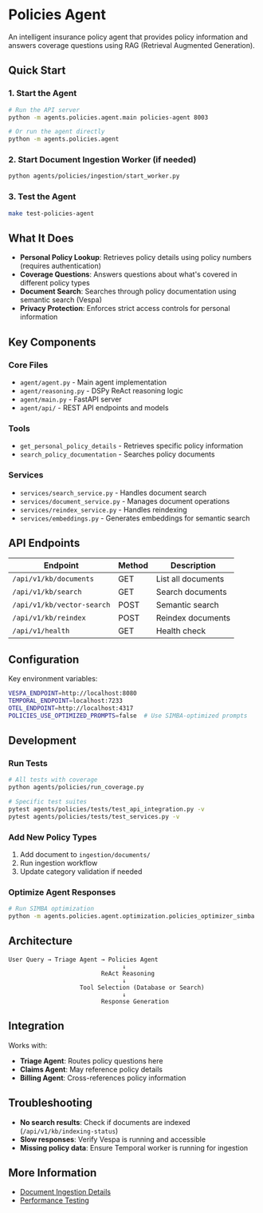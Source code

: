 # Policies Agent

An intelligent insurance policy agent that provides policy information and answers coverage questions using RAG (Retrieval Augmented Generation).

## Quick Start

### 1. Start the Agent
```bash
# Run the API server
python -m agents.policies.agent.main policies-agent 8003

# Or run the agent directly
python -m agents.policies.agent
```

### 2. Start Document Ingestion Worker (if needed)
```bash
python agents/policies/ingestion/start_worker.py
```

### 3. Test the Agent
```bash
make test-policies-agent
```

## What It Does

- **Personal Policy Lookup**: Retrieves policy details using policy numbers (requires authentication)
- **Coverage Questions**: Answers questions about what's covered in different policy types
- **Document Search**: Searches through policy documentation using semantic search (Vespa)
- **Privacy Protection**: Enforces strict access controls for personal information

## Key Components

### Core Files
- `agent/agent.py` - Main agent implementation
- `agent/reasoning.py` - DSPy ReAct reasoning logic
- `agent/main.py` - FastAPI server
- `agent/api/` - REST API endpoints and models

### Tools
- `get_personal_policy_details` - Retrieves specific policy information
- `search_policy_documentation` - Searches policy documents

### Services
- `services/search_service.py` - Handles document search
- `services/document_service.py` - Manages document operations
- `services/reindex_service.py` - Handles reindexing
- `services/embeddings.py` - Generates embeddings for semantic search

## API Endpoints

| Endpoint | Method | Description |
|----------|--------|-------------|
| `/api/v1/kb/documents` | GET | List all documents |
| `/api/v1/kb/search` | GET | Search documents |
| `/api/v1/kb/vector-search` | POST | Semantic search |
| `/api/v1/kb/reindex` | POST | Reindex documents |
| `/api/v1/health` | GET | Health check |

## Configuration

Key environment variables:
```bash
VESPA_ENDPOINT=http://localhost:8080
TEMPORAL_ENDPOINT=localhost:7233
OTEL_ENDPOINT=http://localhost:4317
POLICIES_USE_OPTIMIZED_PROMPTS=false  # Use SIMBA-optimized prompts
```

## Development

### Run Tests
```bash
# All tests with coverage
python agents/policies/run_coverage.py

# Specific test suites
pytest agents/policies/tests/test_api_integration.py -v
pytest agents/policies/tests/test_services.py -v
```

### Add New Policy Types
1. Add document to `ingestion/documents/`
2. Run ingestion workflow
3. Update category validation if needed

### Optimize Agent Responses
```bash
# Run SIMBA optimization
python -m agents.policies.agent.optimization.policies_optimizer_simba
```

## Architecture

```
User Query → Triage Agent → Policies Agent
                                ↓
                          ReAct Reasoning
                                ↓
                    Tool Selection (Database or Search)
                                ↓
                          Response Generation
```

## Integration

Works with:
- **Triage Agent**: Routes policy questions here
- **Claims Agent**: May reference policy details
- **Billing Agent**: Cross-references policy information

## Troubleshooting

- **No search results**: Check if documents are indexed (`/api/v1/kb/indexing-status`)
- **Slow responses**: Verify Vespa is running and accessible
- **Missing policy data**: Ensure Temporal worker is running for ingestion

## More Information

- [Document Ingestion Details](ingestion/README.md)
- [Performance Testing](tests/retrieval_performance/README.md)
